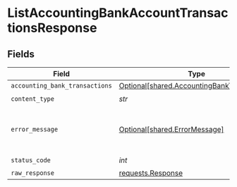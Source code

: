 # ListAccountingBankAccountTransactionsResponse


## Fields

| Field                                                                                            | Type                                                                                             | Required                                                                                         | Description                                                                                      |
| ------------------------------------------------------------------------------------------------ | ------------------------------------------------------------------------------------------------ | ------------------------------------------------------------------------------------------------ | ------------------------------------------------------------------------------------------------ |
| `accounting_bank_transactions`                                                                   | [Optional[shared.AccountingBankTransactions]](../../models/shared/accountingbanktransactions.md) | :heavy_minus_sign:                                                                               | Success                                                                                          |
| `content_type`                                                                                   | *str*                                                                                            | :heavy_check_mark:                                                                               | N/A                                                                                              |
| `error_message`                                                                                  | [Optional[shared.ErrorMessage]](../../models/shared/errormessage.md)                             | :heavy_minus_sign:                                                                               | Your `query` parameter was not correctly formed                                                  |
| `status_code`                                                                                    | *int*                                                                                            | :heavy_check_mark:                                                                               | N/A                                                                                              |
| `raw_response`                                                                                   | [requests.Response](https://requests.readthedocs.io/en/latest/api/#requests.Response)            | :heavy_minus_sign:                                                                               | N/A                                                                                              |